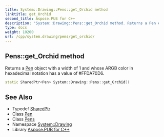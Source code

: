 ```yaml
---
title: System::Drawing::Pens::get_Orchid method
linktitle: get_Orchid
second_title: Aspose.PUB for C++
description: 'System::Drawing::Pens::get_Orchid method. Returns a Pen object with a width of 1 and whose ARGB color in hexadecimal notation has a value of #FFDA70D6 in C++.'
type: docs
weight: 10200
url: /cpp/system.drawing/pens/get_orchid/
---
```

## Pens::get_Orchid method


Returns a [Pen](../../pen/) object with a width of 1 and whose ARGB color in hexadecimal notation has a value of #FFDA70D6.

```cpp
static SharedPtr<Pen> System::Drawing::Pens::get_Orchid()
```

## See Also

* Typedef [SharedPtr](../../../system/sharedptr/)
* Class [Pen](../../pen/)
* Class [Pens](../)
* Namespace [System::Drawing](../../)
* Library [Aspose.PUB for C++](../../../)
